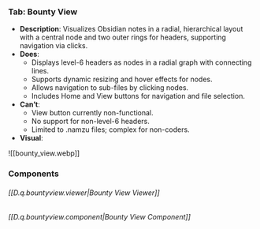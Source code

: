 

### Tab: Bounty View

- **Description**: Visualizes Obsidian notes in a radial, hierarchical layout with a central node and two outer rings for headers, supporting navigation via clicks.
- **Does**:
  - Displays level-6 headers as nodes in a radial graph with connecting lines.
  - Supports dynamic resizing and hover effects for nodes.
  - Allows navigation to sub-files by clicking nodes.
  - Includes Home and View buttons for navigation and file selection.
- **Can’t**:
  - View button currently non-functional.
  - No support for non-level-6 headers.
  - Limited to .namzu files; complex for non-coders.
- **Visual**: 

![[bounty_view.webp]]




### Components


###### [[D.q.bountyview.viewer|Bounty View Viewer]]

###### [[D.q.bountyview.component|Bounty View Component]]